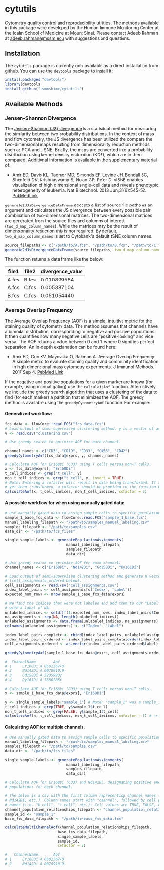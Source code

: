 # cytutils
Cytometry quality control and reproducibility utilities. The methods available
in this package were developed by the Human Immune Monitoring Center at the
Icahn School of Medicine at Mount Sinai. Please contact Adeeb Rahman at
adeeb.rahman@mssm.edu with suggestions and questions.

## Installation

The `cytutils` package is currently only available as a direct installation from
github. You can use the `devtools` package to install it:

```r
install.packages("devtools")
library(devtools)
install_github("ismmshimc/cytutils")
```

## Available Methods

### Jensen-Shannon Divergence

The [Jensen-Shannon (JS) divergence](https://en.wikipedia.org/wiki/Jensen%E2%80%93Shannon_divergence)
is a statistical method for measuring the similarity between two probability
distributions. In the context of mass and flow cytometry, the JS divergence has
been utilized the compare the two-dimensional maps resulting from dimensionality
reduction methods such as PCA and t-SNE. Briefly, the maps are converted into
a probability distribution using kernel density estimation (KDE), which are in
then compared. Additional information is available in the supplementary
material of:

* Amir ED, Davis KL, Tadmor MD, Simonds EF, Levine JH, Bendall SC, Shenfeld DK,
Krishnaswamy S, Nolan GP, Pe'er D. viSNE enables visualization of high
dimensional single-cell data and reveals phenotypic heterogeneity of leukemia.
Nat Biotechnol. 2013 Jun;31(6):545-52.
[PubMedLink](https://www.ncbi.nlm.nih.gov/pmc/articles/PMC4076922/)

`generate2dJsDivergenceDataFrame` accepts a list of source file paths as an argument 
and calculates the JS divergence between every possible pair combination of
two-dimensional matrices. The two-dimensional matrices are generated from the source 
files and columns of interest (`two_d_map_column_names`). While the matrices may be 
the result of dimensionality reduction this is not required. By default, 
`two_d_map_column_names` is set to Cytobank's default tSNE column names.

```r
source_filepaths <- c("/path/to/A.fcs", "/path/to/B.fcs", "/path/to/C.fcs")
generate2dJsDivergenceDataFrame(source_filepaths, two_d_map_column_names = c("tSNE1", "tSNE2"))
```

The function returns a data frame like the below:

| file1 | file2 | divergence_value |
| ------ | ------ |------ |
| A.fcs | B.fcs | 0.010899564 |
| A.fcs | C.fcs | 0.005387104 |
| B.fcs | C.fcs | 0.051054440 |


### Average Overlap Frequency

The Average Overlap Frequency (AOF) is a simple, intuitive metric for the
staining quality of cytometry data. The method assumes that channels have a
bimodal distribution, corresponding to negative and positive populations. It
then quantifies how many negative cells are "positive-looking" and vice versa.
The AOF returns a value between 0 and 1, where 0 signifies perfect separation.
An in-depth explanation can be found here:

* Amir ED, Guo XV, Mayovska O, Rahman A. Average Overlap Frequency: A simple
metric to evaluate staining quality and community identification in high
dimensional mass cytometry experiments. J Immunol Methods. 2017 Sep 4.
[PubMed Link](https://www.ncbi.nlm.nih.gov/pubmed/28882613)

If the negative and positive populations for a given marker are known (for
example, using manual gating) use the `calculateAof` function. Alternatively,
we include the greedy search algorithm that uses a clustering of the data to
find (for each marker) a partition that minimizes the AOF. The greedy method is
available using the `greedyCytometryAof` function. For example:


#### Generalized workflow:
```r
fcs_data <- flowCore::read.FCS("fcs_data.fcs")
# Load output of semi-supervised clustering method. y is a vector of assignments.
y <- read.csv("clustering.csv")

# Use greedy search to optimize AOF for each channel.

channel_names <- c("CD3", "CD19", "CD33", "CD56", "CD42")
greedyCytometryAof(fcs_data@exprs, y, channel_names)

# Calculate AOF for Er168Di (CD3) using T cells versus non-T cells.
x <- fcs_data@exprs[, "Er168Di"]
t_cell_indices <- grep("t_cell", y)
non_t_cell_indices <- grep("t_cell", y, invert = TRUE)
# Note: Entering a cofactor will result in data being transformed. If x has not 
# yet been transformed, a cofactor should be provided to the function below.
calculateAof(x, t_cell_indices, non_t_cell_indices, cofactor = 5)
```


#### A possible workflow for when using manually gated data:
```r
# Use manually gated data to assign sample cells to specific populations
sample_1_base_fcs_data <- flowCore::read.FCS("sample_1_base.fcs")
manual_labeling_filepath <- "/path/to/samples_manual_labeling.csv"
samples_filepath <- "/path/to/samples.csv"
data_dir <- "/path/to/fcs_files"

single_sample_labels <- generatePopulationAssignments(
							manual_labeling_filepath, 
							samples_filepath, 
							data_dir)

# Use greedy search to optimize AOF for each channel.
channel_names <- c("Er168Di", "Nd142Di", "Gd158Di", "Dy161Di")

# Load output of semi-supervised clustering method and generate a vector of assignments
# (cell_assignments_ordered below).
cell_assignments <- read.csv("cell_assignments.csv")
index_label_pairs <- cell_assignments[c("Index", "Label")]
expected_num_rows <- nrow(sample_1_base_fcs_data@exprs)

# We find the indices that were not labeled and add them to our "Label" column 
# with a label of NA
unlabeled_indices <- setdiff(1:expected_num_rows, index_label_pairs$Index)
na_assignments <- rep(NA, length(unlabeled_indices))
unlabeled_assignments <- data.frame(unlabeled_indices, na_assignments)
colnames(unlabeled_assignments) <- c("Index", "Label")

index_label_pairs_complete <- rbind(index_label_pairs, unlabeled_assignments)
index_label_pairs_ordered <- index_label_pairs_complete[order(index_label_pairs_complete$Index),]
cell_assignments_ordered <- as.vector(index_label_pairs_ordered$Label)

greedyCytometryAof(sample_1_base_fcs_data@exprs, cell_assignments_ordered, channel_names, cofactor = 5) # =>

#  ChannelName        Aof
# 1     Er168Di 0.050136740
# 2     Nd142Di 0.007091019
# 3     Gd158Di 0.32359932
# 4     Dy161Di 0.73802856

# Calculate AOF for Er168Di (CD3) using T cells versus non-T cells.
x <- sample_1_base_fcs_data@exprs[, "Er168Di"]

y <- single_sample_labels["sample_1"] # Note: "sample_1" was a sample_id in our samples csv file.
t_cell_indices <- grep(TRUE, y$sample_1$t_cell)
non_t_cell_indices <- grep(FALSE, y$sample_1$t_cell)
calculateAof(x, t_cell_indices, non_t_cell_indices, cofactor = 5) # =>  0.003321323
```

#### Calculating AOF for multiple channels.
```r
# Use manually gated data to assign sample cells to specific populations
manual_labeling_filepath <- "/path/to/samples_manual_labeling.csv"
samples_filepath <- "/path/to/samples.csv"
data_dir <- "/path/to/fcs_files"

single_sample_labels <- generatePopulationAssignments(
							manual_labeling_filepath, 
							samples_filepath, 
							data_dir)

# Calculate AOF for Er168Di (CD3) and Nd142Di, designating positive and negative 
# populations for each channel.

# The below is a csv with the first column representing channel names (i.e. Er168Di,
# Nd142Di, etc.). Column names start with "channel", followed by cell population
# names (i.e. "b_cell", "t_cell", etc.). Cell values are TRUE, FALSE, or left empty. 
channel_population_relationships_filepath <- "channel_population_relationships.csv"
sample_id <- "sample_1"
base_fcs_data_filepath <- "/path/to/base_fcs_data.fcs"

calculateMultiChannelAof(channel_population_relationships_filepath, 
						base_fcs_data_filepath, 
						single_sample_labels, 
						sample_id,
						cofactor = 5)

#   ChannelName       Aof
# 1     Er168Di 0.050136740
# 2     Nd142Di 0.007091019

```